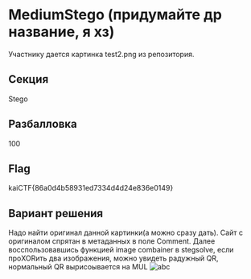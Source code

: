 # MediumStego (придумайте др название, я хз)
Участнику дается картинка test2.png из репозитория.

## Секция
Stego

## Разбалловка
100

## Flag
kaiCTF{86a0d4b58931ed7334d4d24e836e0149}


## Вариант решения
Надо найти оригинал данной картинки(а можно сразу дать). Сайт с оригиналом спрятан в метаданных в поле Comment.
Далее восспользовавшись функцией image combainer в stegsolve, если проXORить два изображения, можно увидеть радужный QR, нормальный QR вырисоывается на MUL
![abc](https://pp.userapi.com/c847218/v847218561/20ec0f/toybSjk1EYE.jpg)
